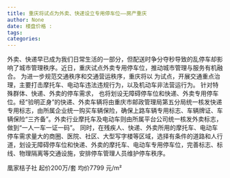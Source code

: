 ```yaml
---
title: 重庆将试点为外卖、快递设立专用停车位——房产重庆
author: None
date: 楼盘价格 : 
tags: 
categories: 
---
```

                        
<!-- more -->
外卖、快递早已成为我们日常生活的一部分，但配送时争分夺秒导致的乱停车却影响了城市管理秩序。近日，重庆试点外卖专用停车位，推动城市管理与服务有机融合。
为进一步规范交通秩序和交通营运秩序，重庆将以
为试点，开展交通重点治理，主要打击摩托车、电动车违法违规行为，以及机动车非法营运行为。
针对特殊群体、快递、外卖的停车需求，
也将划设无障碍停车位和快递、外卖专用停车位。经“验明正身”的快递、外卖车辆将由重庆市邮政管理局第五分局统一核发快递专用标志，由所属企业统一购买车辆保险，确保上路车辆专用标志、车辆牌证、车辆保险“三齐备”。外卖行业摩托车及电动车则由所属平台公司统一核发外卖标志，做到“一人一车一证一码”。
同时，在残疾人、快递、外卖所用的摩托车、电动车停车需求量大的商圈、医院、社区、大型写字楼等区域，选择有条件的道路和人行道，划设无障碍停车位和快递、外卖的摩托车、电动车专用停车位，完善标志、标线、物理隔离等交通设施，安排停车管理人员维护停车秩序。
                        
                        
                        
                        
                                        
                    
                    
                
                    
                    
                    
                
                    
                
凰家桔子社
起价200万/套
均价7799 元/m²
	                        
	                    
	                        
	                    
